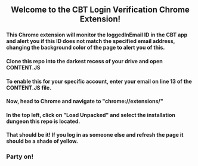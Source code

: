 ## <p align="center">Welcome to the CBT Login Verification Chrome Extension!</p>

#### This Chrome extension will monitor the loggedInEmail ID in the CBT app and alert you if this ID does not match the specified email address, changing the background color of the page to alert you of this. 


#### Clone this repo into the darkest recess of your drive and open CONTENT.JS

#### To enable this for your specific account, enter your email on line 13 of the CONTENT.JS file.

#### Now, head to Chrome and navigate to "chrome://extensions/"

#### In the top left, click on "Load Unpacked" and select the installation dungeon this repo is located. 

#### That should be it! If you log in as someone else and refresh the page it should be a shade of yellow. 

### Party on!